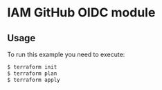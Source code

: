 # IAM GitHub OIDC module

## Usage
To run this example you need to execute:
```bash
$ terraform init
$ terraform plan
$ terraform apply
```

